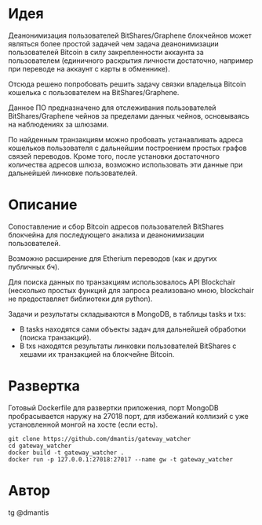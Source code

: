 # Идея 

Деанонимизация пользователей BitShares/Graphene блокчейнов может являться более простой задачей чем задача 
деанонимизации пользователей Bitcoin в силу закрепленности аккаунта за пользователем (единичного раскрытия личности 
достаточно, например при переводе на аккаунт с карты в 
обменнике). 

Отсюда решено попробовать решить задачу связки владельца Bitcoin кошелька с пользователем на BitShares/Graphene.

Данное ПО предназначено для отслеживания пользователей BitShares/Graphene чейнов за пределами данных чейнов,
основываясь на наблюдениях за шлюзами.

По найденным транзакциям можно пробовать устанавливать адреса кошельков пользователя с дальнейшим 
построением простых графов связей переводов. Кроме того, после установки достаточного количества адресов шлюза, 
возможно использовать эти данные при дальнейшей линковке пользователей.
 
# Описание
Сопоставление и сбор Bitcoin адресов пользователей BitShares блокчейна для последующего анализа и деанонимизации 
пользователей. 

Возможно расширение для Etherium переводов (как и других публичных бч).

Для поиска данных по транзакциям использовалось API Blockchair (несколько простых функций для запроса реализовано 
мною, blockchair не предоставляет библиотеки для python). 

Задачи и результаты складываются в MongoDB, в таблицы tasks и txs:
 * В tasks находятся сами объекты задач для дальнейшей обработки (поиска транзакций).
 * В txs находятся результаты линковки пользователей BitShares с хешами их транзакцией на блокчейне Bitcoin.

# Развертка 
Готовый Dockerfile для развертки приложения, порт MongoDB пробрасывается наружу на 27018 порт, для избежаний коллизий с уже установленной монгой на хосте (если есть).
``` 
git clone https://github.com/dmantis/gateway_watcher
cd gateway_watcher
docker build -t gateway_watcher . 
docker run -p 127.0.0.1:27018:27017 --name gw -t gateway_watcher
```

# Автор
tg @dmantis
